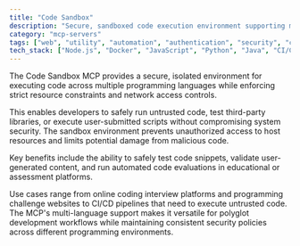 ```yaml
---
title: "Code Sandbox"
description: "Secure, sandboxed code execution environment supporting multiple programming languages with resource limits and network restrictions."
category: "mcp-servers"
tags: ["web", "utility", "automation", "authentication", "security", "code execution", "sandboxing", "multi-language support"]
tech_stack: ["Node.js", "Docker", "JavaScript", "Python", "Java", "CI/CD"]
---
```


The Code Sandbox MCP provides a secure, isolated environment for executing code across multiple programming languages while enforcing strict resource constraints and network access controls. 

This enables developers to safely run untrusted code, test third-party libraries, or execute user-submitted scripts without compromising system security. The sandbox environment prevents unauthorized access to host resources and limits potential damage from malicious code.

Key benefits include the ability to safely test code snippets, validate user-generated content, and run automated code evaluations in educational or assessment platforms. 

Use cases range from online coding interview platforms and programming challenge websites to CI/CD pipelines that need to execute untrusted code. The MCP's multi-language support makes it versatile for polyglot development workflows while maintaining consistent security policies across different programming environments.
